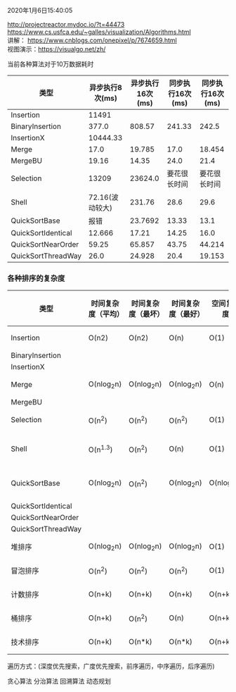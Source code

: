 2020年1月6日15:40:05

http://projectreactor.mydoc.io/?t=44473
https://www.cs.usfca.edu/~galles/visualization/Algorithms.html  
讲解： https://www.cnblogs.com/onepixel/p/7674659.html     
视图演示：https://visualgo.net/zh/

当前各种算法对于10万数据耗时

| 类型                 | 异步执行8次(ms)  | 异步执行16次(ms) | 同步执行16次(ms) | 同步执行16次(ms) |
|--------------------|-------------|-------------|-------------|-------------|
| Insertion          | 11491       |             |             |             |
| BinaryInsertion    | 377.0       | 808.57      | 241.33      | 242.5       |
| InsertionX         | 10444.33    |             |             |             |
| Merge              | 17.0        | 19.785      | 17.0        | 18.454      |
| MergeBU            | 19.16       | 14.35       | 24.0        | 21.4        |
| Selection          | 13209       | 23624.0     | 要花很长时间      | 要花很长时间      |
| Shell              | 72.16(波动较大) | 231.76      | 28.6        | 29.6        |
| QuickSortBase      | 报错          | 23.7692     | 13.33       | 13.1        |
| QuickSortIdentical | 12.666      | 17.21       | 14.25       | 16.0        |
| QuickSortNearOrder | 59.25       | 65.857      | 43.75       | 44.214      |
| QuickSortThreadWay | 26.0        | 24.928      | 20.4        | 19.153      |

### 各种排序的复杂度

| 类型                 | 时间复杂度（平均）            | 时间复杂度（最坏）            | 时间复杂度（最好）            | 空间复杂度                | 稳定性 |
|--------------------|----------------------|----------------------|----------------------|----------------------|-----|
| Insertion          | O(n2)                | O(n2)                | O(n)                 | O(1)                 | 稳定  |
| BinaryInsertion    |                      |                      |                      |                      |     |
| InsertionX         |                      |                      |                      |                      |     |
| Merge              | O(nlog<sub>2</sub>n) | O(nlog<sub>2</sub>n) | O(nlog<sub>2</sub>n) | O(n)                 | 稳定  |
| MergeBU            |                      |                      |                      |                      |     |
| Selection          | O(n<sup>2</sup>)     | O(n<sup>2</sup>)     | O(n<sup>2</sup>)     | O(1)                 | 稳定  |
| Shell              | O(n<sup>1.3</sup>)   | O(n<sup>2</sup>)     | O(n)                 | O(1)                 | 不稳定 |
| QuickSortBase      | O(nlog<sub>2</sub>n) | O(n<sup>2</sup>)     | O(nlog<sub>2</sub>n) | O(nlog<sub>2</sub>n) | 不稳定 |
| QuickSortIdentical |                      |                      |                      |                      |     |
| QuickSortNearOrder |                      |                      |                      |                      |     |
| QuickSortThreadWay |                      |                      |                      |                      |     |
| 堆排序                | O(nlog<sub>2</sub>n) | O(nlog<sub>2</sub>n) | O(nlog<sub>2</sub>n) | O(1)                 | 稳定  |
| 冒泡排序               | O(n<sup>2</sup>)     | O(n<sup>2</sup>)     | O(n<sup>2</sup>)     | O(1)                 | 稳定  |
| 计数排序               | O(n+k)               | O(n+k)               | O(n+k)               | O(n+k)               | 稳定  |
| 桶排序                | O(n+k)               | O(n<sup>2</sup>)     | O(n)                 | O(n+k)               | 稳定  |
| 技术排序               | O(n+k)               | O(n*k)               | O(n*k)               | O(n+k)               | 稳定  |

遍历方式：(深度优先搜索，广度优先搜索，前序遍历，中序遍历，后序遍历)

贪心算法
分治算法
回溯算法
动态规划
